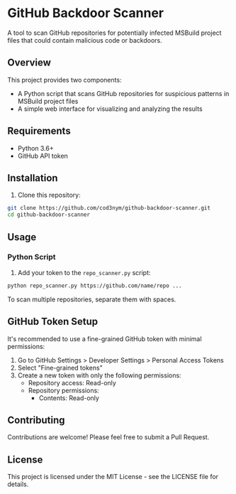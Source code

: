 # GitHub Backdoor Scanner

A tool to scan GitHub repositories for potentially infected MSBuild project files that could contain malicious code or backdoors.

## Overview

This project provides two components:
- A Python script that scans GitHub repositories for suspicious patterns in MSBuild project files
- A simple web interface for visualizing and analyzing the results

## Requirements

- Python 3.6+
- GitHub API token

## Installation

1. Clone this repository:
```bash
git clone https://github.com/cod3nym/github-backdoor-scanner.git
cd github-backdoor-scanner
```

## Usage

### Python Script

1. Add your token to the `repo_scanner.py` script:

```bash
python repo_scanner.py https://github.com/name/repo ...
```
To scan multiple repositories, separate them with spaces.

## GitHub Token Setup

It's recommended to use a fine-grained GitHub token with minimal permissions:

1. Go to GitHub Settings > Developer Settings > Personal Access Tokens
2. Select "Fine-grained tokens"
3. Create a new token with only the following permissions:
    - Repository access: Read-only
    - Repository permissions:
      - Contents: Read-only

## Contributing

Contributions are welcome! Please feel free to submit a Pull Request.

## License

This project is licensed under the MIT License - see the LICENSE file for details.